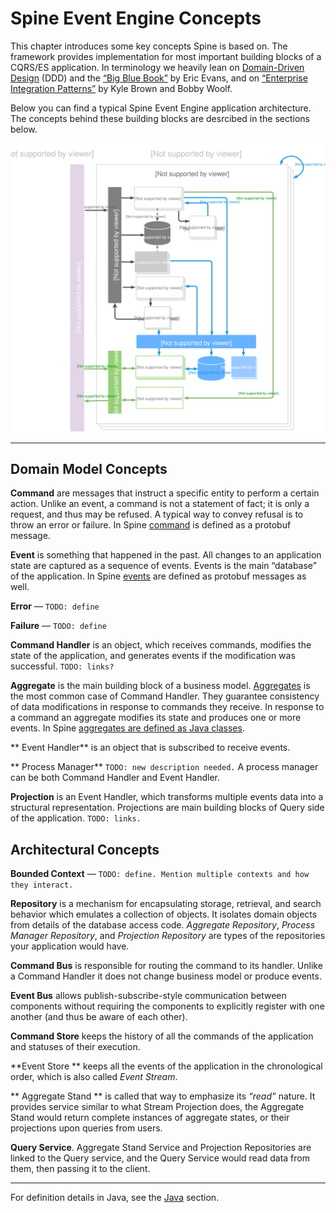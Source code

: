   

# Spine Event Engine Concepts

This chapter introduces some key concepts Spine is based on. The framework provides implementation for most important building blocks of a CQRS/ES application. In terminology we heavily lean on [Domain-Driven Design](https://www.wikiwand.com/en/Domain-driven_design) (DDD) and the [“Big Blue Book”](http://www.amazon.com/Domain-Driven-Design-Tackling-Complexity-Software/dp/0321125215) by Eric Evans, and on [“Enterprise Integration Patterns”](http://www.amazon.com/o/asin/0321200683/ref=nosim/enterpriseint-20) by Kyle Brown and Bobby Woolf. 

Below you can find a typical Spine Event Engine application architecture. The concepts behind these building blocks are desrcibed in the sections below.

![Spine Event Engine Diagram](Diagram-SpineEventEngine.svg)

---


## Domain Model Concepts

**Command** are messages that instruct a specific entity to perform a certain action. Unlike an event, a command is not a statement of fact; it is only a request, and thus may be refused. A typical way to convey refusal is to throw an error or failure. In Spine [command](/java/commands.md) is defined as a protobuf message.

**Event** is something that happened in the past.
All changes to an application state are captured as a sequence of events. Events is the main “database” of the application. In Spine [events](/java/event.md) are defined as protobuf messages as well.

**Error** — `TODO: define`

**Failure** — `TODO: define`

**Command Handler** is an object, which receives commands, modifies the state of the application, and generates events if the modification was successful. `TODO: links?`

**Aggregate** is the main building block of a business model. [Aggregates](https://www.wikiwand.com/en/Aggregate) is the most common case of Command Handler. They guarantee consistency of data modifications in response to commands they receive. In response to a command an aggregate modifies its state and produces one or more events. In Spine [aggregates are defined as Java classes](/java/aggregate.md).

** Event Handler** is an object that is subscribed to receive events.

** Process Manager** `TODO: new description needed.` A process manager can be both Command Handler and Event Handler.

**Projection** is an Event Handler, which transforms multiple events data into a structural representation. Projections are main building blocks of Query side of the application. `TODO: links.` 


## Architectural Concepts

**Bounded Context** — `TODO: define. Mention multiple contexts and how they interact.`

**Repository** is a mechanism for encapsulating storage, retrieval, and search behavior which emulates a collection of objects. It isolates domain objects from details of the database access code. *Aggregate Repository*, *Process Manager Repository*, and *Projection Repository* are types of the repositories your application would have.

**Command Bus** is responsible for routing the command to its handler. Unlike a Command Handler it does not change business model or produce events.

**Event Bus** allows publish-subscribe-style communication between components without requiring the components to explicitly register with one another (and thus be aware of each other).

**Command Store** keeps the history of all the commands of the application and statuses of their execution.

<a name = "eventstore"></a>
**Event Store ** keeps all the events of the application in the chronological order, which is also called *Event Stream*.

  ** Aggregate Stand ** is called that way to emphasize its _“read”_ nature. It provides service similar to what Stream Projection does, the Aggregate Stand would return complete instances of aggregate states, or their projections upon queries from users.

**Query Service**. Aggregate Stand Service and Projection Repositories are linked to the Query service, and the Query Service would read data from them, then passing it to the client.

___

For definition details in Java, see the [Java](/java/README.md) section.
